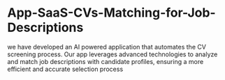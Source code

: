 # App-SaaS-CVs-Matching-for-Job-Descriptions
we have developed an AI powered application that automates the CV screening process. Our app leverages advanced technologies to analyze and match job descriptions with candidate profiles, ensuring a more efficient and accurate selection process
